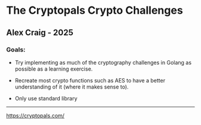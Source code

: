 # The Cryptopals Crypto Challenges

## Alex Craig - 2025

### Goals:

- Try implementing as much of the cryptography challenges in Golang as possible as a learning exercise.

- Recreate most crypto functions such as AES to have a better understanding of it (where it makes sense to).

- Only use standard library

---

https://cryptopals.com/
